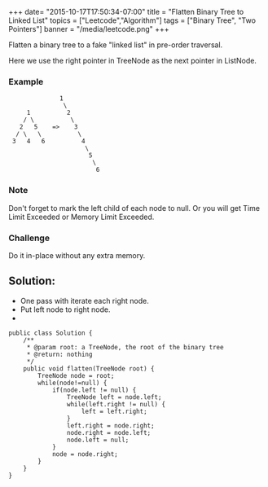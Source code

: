 +++
date= "2015-10-17T17:50:34-07:00"
title = "Flatten Binary Tree to Linked List"
topics = ["Leetcode","Algorithm"]
tags = ["Binary Tree", "Two Pointers"]
banner = "/media/leetcode.png"
+++


Flatten a binary tree to a fake "linked list" in pre-order traversal.

Here we use the right pointer in TreeNode as the next pointer in ListNode.
<!--more-->

### Example
```
              1
               \
     1          2
    / \          \
   2   5    =>    3
  / \   \          \
 3   4   6          4
                     \
                      5
                       \
                        6
```

### Note
Don't forget to mark the left child of each node to null. Or you will get Time Limit Exceeded or Memory Limit Exceeded.

### Challenge
Do it in-place without any extra memory.


## Solution:
- One pass with iterate each right node.
- Put left node to right node.
- 

```
public class Solution {
    /**
     * @param root: a TreeNode, the root of the binary tree
     * @return: nothing
     */
    public void flatten(TreeNode root) {
        TreeNode node = root;
        while(node!=null) {
            if(node.left != null) {
                TreeNode left = node.left;
                while(left.right != null) {
                    left = left.right;
                }
                left.right = node.right;
                node.right = node.left;
                node.left = null;
            }
            node = node.right;
        }
    }
}
```